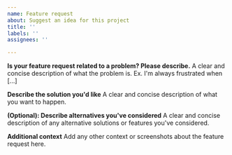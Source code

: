 ```yaml
---
name: Feature request
about: Suggest an idea for this project
title: ''
labels: ''
assignees: ''

---
```


**Is your feature request related to a problem? Please describe.**
A clear and concise description of what the problem is. Ex. I'm always frustrated when [...]

**Describe the solution you'd like**
A clear and concise description of what you want to happen.

**(Optional): Describe alternatives you've considered**
A clear and concise description of any alternative solutions or features you've considered.

**Additional context**
Add any other context or screenshots about the feature request here.
